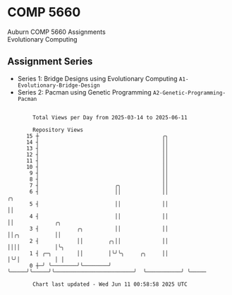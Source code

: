 # COMP 5660
Auburn COMP 5660 Assignments  
Evolutionary Computing

## Assignment Series
- Series 1: Bridge Designs using Evolutionary Computing `A1-Evolutionary-Bridge-Design`
- Series 2: Pacman using Genetic Programming `A2-Genetic-Programming-Pacman`

```

        Total Views per Day from 2025-03-14 to 2025-06-11

        Repository Views
      15 ┼                                       ╭╮
      14 ┤                                       ││
      13 ┤                                       ││
      12 ┤                                       ││
      11 ┤                                       ││
      10 ┤                                       ││
       9 ┤                                       ││
       8 ┤                                       ││
       7 ┤                        ╭╮             ││
       6 ┤                        ││             ││                         ╭╮
       5 ┤                        ││             ││                         ││
       4 ┤                        ││             ││                         ││             ╭╮
       3 ┤            ╭╮          ││             ││                         ││╭╮           ││
       2 ┤            ││        ╭╮││             ││                         ││││           │╰╮
       1 ┤ ╭─╮        ││        │╰╯╰╮     ╭╮     ││                         │╰╯│           │ │
       0 ┼─╯ ╰────────╯╰────────╯   ╰─────╯╰─────╯╰─────────────────────────╯  ╰───────────╯ ╰─────

        Chart last updated - Wed Jun 11 00:58:58 2025 UTC
        
```
